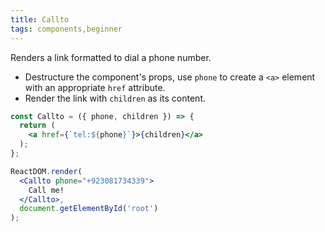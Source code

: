 ```yaml
---
title: Callto
tags: components,beginner
---
```


Renders a link formatted to dial a phone number.

- Destructure the component's props, use `phone` to create a `<a>` element with an appropriate `href` attribute.
- Render the link with `children` as its content.

```jsx
const Callto = ({ phone, children }) => {
  return (
    <a href={`tel:${phone}`}>{children}</a>
  );
};
```

```jsx
ReactDOM.render(
  <Callto phone="+923081734339">
    Call me!
  </Callto>,
  document.getElementById('root')
);
```
